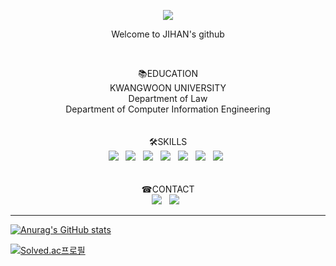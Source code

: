<p align="center">
  <img src="https://capsule-render.vercel.app/api?type=slice&color=FFFFFF&customColorList=0,0,0,0,0&animation=fadeIn&fontColor=5e474c&fontAlign=70&rotate=-2">
</p>
  <p align="center"> Welcome to JIHAN's github </p>
<br/>
<p align="center">
  📚EDUCATION<br/>
  KWANGWOON UNIVERSITY<br/>
  Department of Law<br/>
  Department of Computer Information Engineering<br/>
  <br/><br/>
  🛠SKILLS<br/>
  <img src="https://img.shields.io/badge/C++-00599C?style=flat-square&logo=c%2B%2B&logoColor=white"/> &nbsp
  <img src="https://img.shields.io/badge/Python-3776AB?style=flat-square&logo=Python&logoColor=white"/> &nbsp 
  <img src="https://img.shields.io/badge/JavaScript-F7DF1E?style=flat-square&logo=JavaScript&logoColor=black"/> &nbsp
  <img src="https://img.shields.io/badge/HTML5-E34F26?style=flat-square&logo=HTML5&logoColor=white"/> &nbsp
  <img src="https://img.shields.io/badge/CSS3-1572B6?style=flat-square&logo=CSS3&logoColor=white"/> &nbsp
  <img src="https://img.shields.io/badge/Node.js-339933?style=flat-square&logo=Node.js&logoColor=white"/> &nbsp
  <img src="https://img.shields.io/badge/React-61DAFB?style=flat-square&logo=React&logoColor=black"/> &nbsp
  <br/><br/><br/>
  ☎CONTACT<br/>
  <a href="mailto:parkjihan5253@gmail.com"><img src="https://img.shields.io/badge/Gmail-EA4335?style=flat-square&logo=Gmail&logoColor=white"/></a> &nbsp
  <a href="https://www.instagram.com/prokoreanism/"><img src="https://img.shields.io/badge/instagram-E4405F?style=flat-square&logo=instagram&logoColor=white"/></a> &nbsp
</p>



---



[![Anurag's GitHub stats](https://github-readme-stats.vercel.app/api?username=bbbjihan)](https://github.com/bbbjihan/github-readme-stats)


  
[![Solved.ac프로필](http://mazassumnida.wtf/api/v2/generate_badge?boj=bbbjihan)](https://solved.ac/bbbjihan)
